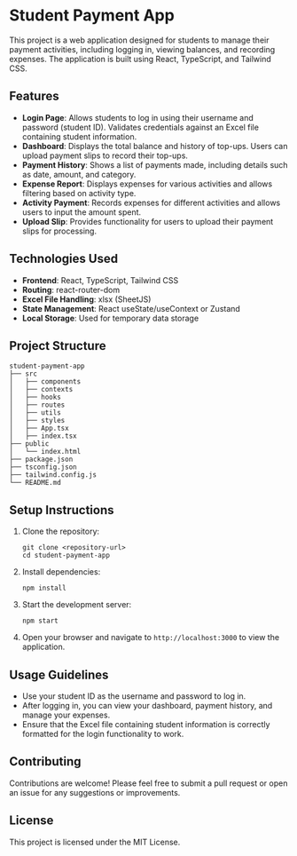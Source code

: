 # Student Payment App

This project is a web application designed for students to manage their payment activities, including logging in, viewing balances, and recording expenses. The application is built using React, TypeScript, and Tailwind CSS.

## Features

- **Login Page**: Allows students to log in using their username and password (student ID). Validates credentials against an Excel file containing student information.
- **Dashboard**: Displays the total balance and history of top-ups. Users can upload payment slips to record their top-ups.
- **Payment History**: Shows a list of payments made, including details such as date, amount, and category.
- **Expense Report**: Displays expenses for various activities and allows filtering based on activity type.
- **Activity Payment**: Records expenses for different activities and allows users to input the amount spent.
- **Upload Slip**: Provides functionality for users to upload their payment slips for processing.

## Technologies Used

- **Frontend**: React, TypeScript, Tailwind CSS
- **Routing**: react-router-dom
- **Excel File Handling**: xlsx (SheetJS)
- **State Management**: React useState/useContext or Zustand
- **Local Storage**: Used for temporary data storage

## Project Structure

```
student-payment-app
├── src
│   ├── components
│   ├── contexts
│   ├── hooks
│   ├── routes
│   ├── utils
│   ├── styles
│   ├── App.tsx
│   ├── index.tsx
├── public
│   └── index.html
├── package.json
├── tsconfig.json
├── tailwind.config.js
└── README.md
```

## Setup Instructions

1. Clone the repository:
   ```
   git clone <repository-url>
   cd student-payment-app
   ```

2. Install dependencies:
   ```
   npm install
   ```

3. Start the development server:
   ```
   npm start
   ```

4. Open your browser and navigate to `http://localhost:3000` to view the application.

## Usage Guidelines

- Use your student ID as the username and password to log in.
- After logging in, you can view your dashboard, payment history, and manage your expenses.
- Ensure that the Excel file containing student information is correctly formatted for the login functionality to work.

## Contributing

Contributions are welcome! Please feel free to submit a pull request or open an issue for any suggestions or improvements.

## License

This project is licensed under the MIT License.